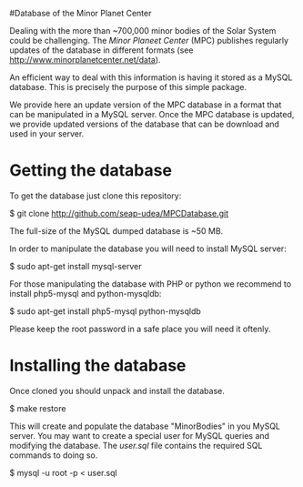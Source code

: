 #Database of the Minor Planet Center

Dealing with the more than ~700,000 minor bodies of the Solar System
could be challenging.  The *Minor Planeet Center* (MPC) publishes regularly
updates of the database in different formats (see
http://www.minorplanetcenter.net/data).  

An efficient way to deal with this information is having it stored as
a MySQL database.  This is precisely the purpose of this simple
package.

We provide here an update version of the MPC database in a format that
can be manipulated in a MySQL server.  Once the MPC database is
updated, we provide updated versions of the database that can be
download and used in your server.

Getting the database
====================

To get the database just clone this repository:

   $ git clone http://github.com/seap-udea/MPCDatabase.git

The full-size of the MySQL dumped database is ~50 MB.

In order to manipulate the database you will need to install MySQL
server:

   $ sudo apt-get install mysql-server

For those manipulating the database with PHP or python we recommend to
install php5-mysql and python-mysqldb:

   $ sudo apt-get install php5-mysql python-mysqldb

Please keep the root password in a safe place you will need it oftenly.

Installing the database
=======================

Once cloned you should unpack and install the database.  

   $ make restore

This will create and populate the database "MinorBodies" in you MySQL
server.  You may want to create a special user for MySQL queries and
modifying the database.  The *user.sql* file contains the required
SQL commands to doing so.

   $ mysql -u root -p < user.sql


